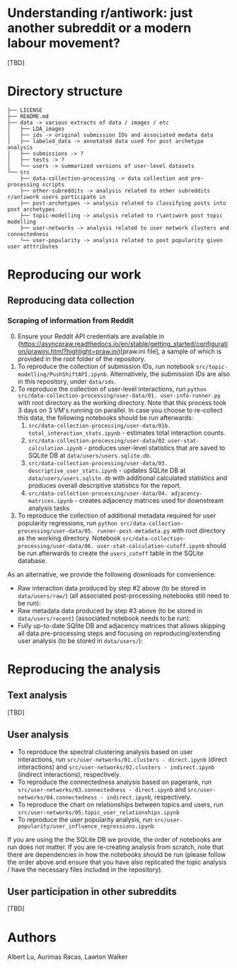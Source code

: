 # Understanding r/antiwork: just another subreddit or a modern labour movement?

[TBD]

# Directory structure
```
├── LICENSE
├── README.md
├── data -> various extracts of data / images / etc
│   ├── LDA_images
│   ├── ids -> original submission IDs and associated medata data
│   ├── labeled_data -> annotated data used for post archetype analysis
│   ├── submissions -> ?
│   ├── tests -> ?
│   └── users -> summarized versions of user-level datasets
└── src
    ├── data-collection-processing -> data collection and pre-processing scripts
    ├── other-subreddits -> analysis related to other subreddits r/antiwork users participate in
    ├── post-archetypes -> analysis related to classifying posts into post archetypes
    ├── topic-modelling -> analysis related to r\antiwork post topic modelling
    ├── user-networks -> analysis related to user network clusters and connectedness
    └── user-popularity -> analysis related to post popularity given user atttributes
```

# Reproducing our work

## Reproducing data collection

### Scraping of information from Reddit

 0. Ensure your Reddit API credentials are available in (https://asyncpraw.readthedocs.io/en/stable/getting_started/configuration/prawini.html?highlight=praw.ini)[praw.ini file], a sample of which is provided in the root folder of the repository.
 1. To reproduce the collection of submission IDs, run notebook `src/topic-modelling/PushShiftAPI.ipynb`. Alternatively, the submission IDs are also in this repository, under `data/ids`.
 2. To reproduce the collection of user-level interactions, run `python src/data-collection-processing/user-data/01. user-info-runner.py` with root directory as the working directory. Note that this process took 3 days on 3 VM's running on parallel. In case you choose to re-collect this data, the following notebooks should be run afterwards:
    1. `src/data-collection-processing/user-data/01b. total_interaction_stats.ipynb` - estimates total interaction counts.
    2. `src/data-collection-processing/user-data/02 user-stat-calculation.ipynb` - produces user-level statistics that are saved to SQLite DB at `data/users/users.sqlite.db`.
    3. `src/data-collection-processing/user-data/03. descriptive_user_stats.ipynb` - updates SQLite DB at `data/users/users.sqlite.db` with additional calculated statistics and produces overall descriptive statistics for the report.
    4. `src/data-collection-processing/user-data/04. adjacency-matrices.ipynb` - creates adjacency matrices used for downstream analysis tasks.
 3. To reproduce the collection of additional metadata required for user popularity regressions, run `python src/data-collection-processing/user-data/05. runner-post-metadata.py` with root directory as the working directory. Notebook `src/data-collection-processing/user-data/06. user-stat-calculation-cutoff.ipynb` should be run afterwards to create the `users_cutoff` table in the SQLite database.

As an alternative, we provide the following downloads for convenience:
 - Raw interaction data produced by step #2 above (to be stored in `data/users/raw/`) (all associated post-processing notebooks still need to be run): 
 - Raw metadata data produced by step #3 above (to be stored in `data/users/recent`) (associated notebook needs to be run): 
 - Fully up-to-date SQlite DB and adjacency matrices that allows skipping all data pre-processing steps and focusing on reproducing/extending user analysis (to be stored in `data/users/`): 


# Reproducing the analysis

## Text analysis

[TBD]

## User analysis
 - To reproduce the spectral clustering analysis based on user interactions, run `src/user-networks/01.clusters - direct.ipynb`  (direct interactions) and `src/user-networks/02.clusters - indirect.ipynb` (indirect interactions), respectively.
 - To reproduce the connectedness analysis based on pagerank, run `src/user-networks/03.connectedness - direct.ipynb` and `src/user-networks/04.connectedness - indirect.ipynb`, respectively.
 - To reproduce the chart on relationships between topics and users, run `src/user-networks/05.topic_user_relationships.ipynb`
 - To reproduce the user popularity analysis, run `src/user-popularity/user_influence_regressions.ipynb`

If you are using the the SQLite DB we provide, the order of notebooks are run does not matter. If you are re-creating analysis from scratch, note that there are dependencies in how the notebooks should be run (please follow the order above and ensure that you have also replicated the topic analysis / have the necessary files included in the repository). 

## User participation in other subreddits

[TBD]

# Authors

Albert Lu, Aurimas Racas, Lawton Walker
